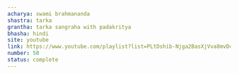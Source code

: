 ```yaml
---
acharya: swami brahmananda
shastra: tarka
grantha: tarka sangraha with padakritya
bhasha: hindi
site: youtube
link: https://www.youtube.com/playlist?list=PLtDshib-Njga2BasXjVva8mvDcO7Zwni8
number: 50
status: complete
---
```

